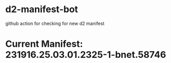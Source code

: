 # d2-manifest-bot
github action for checking for new d2 manifest

# Current Manifest: 231916.25.03.01.2325-1-bnet.58746